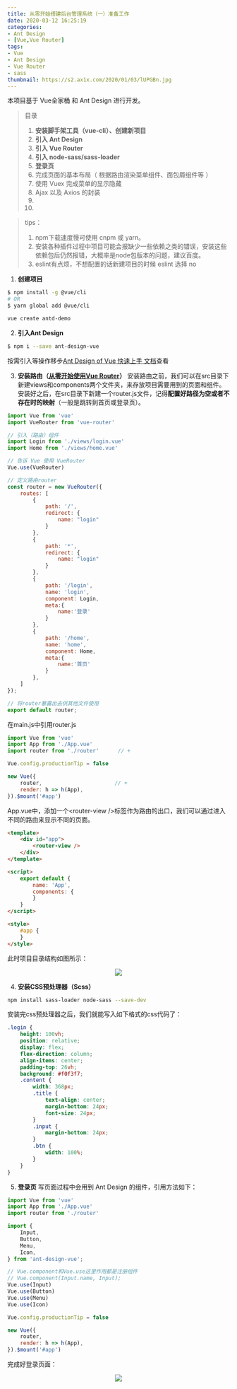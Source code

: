 ```yaml
---
title: 从零开始搭建后台管理系统（一）准备工作
date: 2020-03-12 16:25:19
categories:
- Ant Design
- [Vue,Vue Router]
tags:
- Vue
- Ant Design
- Vue Router
- sass
thumbnail: https://s2.ax1x.com/2020/01/03/lUPGBn.jpg
---
```

本项目基于 Vue全家桶 和 Ant Design 进行开发。
>目录
>1. **安装脚手架工具（vue-cli）、创建新项目**
>2. **引入 Ant Design**
>3. **引入 Vue Router**
>4. **引入 node-sass/sass-loader**
>5. **登录页**
>6. 完成页面的基本布局（ 根据路由渲染菜单组件、面包屑组件等 ）
>7. 使用 Vuex 完成菜单的显示隐藏
>8. Ajax 以及 Axios 的封装
>9. 
>10. 
<!-- more -->

>tips：
>1. npm下载速度慢可使用 cnpm 或 yarn。
>2. 安装各种插件过程中项目可能会报缺少一些依赖之类的错误，安装这些依赖包后仍然报错，大概率是node包版本的问题，建议百度。
>3. eslint有点烦，不想配置的话新建项目的时候 eslint 选择 no

1. **创建项目**
```sh 安装脚手架工具
$ npm install -g @vue/cli
# OR
$ yarn global add @vue/cli
```
```sh 创建新项目
vue create antd-demo
```
2. **引入Ant Design**
```sh 安装antd
$ npm i --save ant-design-vue
```
按需引入等操作移步[Ant Design of Vue 快速上手 文档](https://www.antdv.com/docs/vue/getting-started-cn/)查看
  

3. **安装路由（[从零开始使用Vue Router](https://wanghong.cool/2020/01/06/blog7/)）**
安装路由之前，我们可以在src目录下新建views和components两个文件夹，来存放项目需要用到的页面和组件。
安装好之后，在src目录下新建一个router.js文件，记得**配置好路径为空或者不存在时的映射**（一般是跳转到首页或登录页）。
```javascript router.js
import Vue from 'vue'
import VueRouter from 'vue-router'

// 引入（路由）组件
import Login from './views/login.vue'
import Home from './views/home.vue'

// 告诉 Vue 使用 VueRouter
Vue.use(VueRouter)

// 定义路由router
const router = new VueRouter({
    routes: [
        {
            path: '/',
            redirect: {
                name: "login"
            }
        },
        {
            path: '*',
            redirect: {
                name: "login"
            }
        },
        {
            path: '/login',
            name: 'login',
            component: Login,
            meta:{
                name:'登录'
            }
        },
        {
            path: '/home',
            name: 'home',
            component: Home,
            meta:{
                name:'首页'
            }
        },
    ]
});

// 将router暴露出去供其他文件使用
export default router;
```
在main.js中引用router.js
```javascript main.js
import Vue from 'vue'
import App from './App.vue'     
import router from './router'      // +

Vue.config.productionTip = false

new Vue({
    router,                       // +
    render: h => h(App),
}).$mount('#app')
```
App.vue中，添加一个&lt;router-view /&gt;标签作为路由的出口，我们可以通过进入不同的路由来显示不同的页面。
```html App.vue
<template>
    <div id="app">
        <router-view />
    </div>
</template>

<script>
    export default {
        name: 'App',
        components: {
        }
    }
</script>

<style>
    #app {
    }
</style>
```
此时项目目录结构如图所示：
<div style="text-align:center;"><img src="/cata1.png"></div>


4. **安装CSS预处理器（Scss）**
``` sh
npm install sass-loader node-sass --save-dev
```
安装完css预处理器之后，我们就能写入如下格式的css代码了：
```css
.login {
    height: 100vh;
    position: relative;
    display: flex;
    flex-direction: column;
    align-items: center;
    padding-top: 26vh;
    background: #f0f3f7;
    .content {
        width: 368px;
        .title {
            text-align: center;
            margin-bottom: 24px;
            font-size: 24px;
        }
        .input {
            margin-bottom: 24px;
        }
        .btn {
            width: 100%;
        }
    }
}
```

5. **登录页**
写页面过程中会用到 Ant Design 的组件，引用方法如下：
```js main.js
import Vue from 'vue'
import App from './App.vue'
import router from './router'

import {
    Input,
    Button,
    Menu,
    Icon,
} from 'ant-design-vue';

// Vue.component和Vue.use这里作用都是注册组件
// Vue.component(Input.name, Input);
Vue.use(Input)
Vue.use(Button)
Vue.use(Menu)
Vue.use(Icon)

Vue.config.productionTip = false

new Vue({
    router,
    render: h => h(App),
}).$mount('#app')
```
完成好登录页面：
<div style="text-align:center;"><img src="/login.png"></div>
